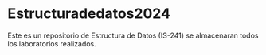 # Estructuradedatos2024
Este es un repositorio de Estructura de Datos (IS-241)
se almacenaran todos los laboratorios realizados.
